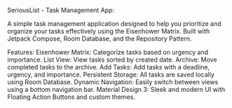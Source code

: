 SeriousList - Task Management App:

A simple task management application designed to help you prioritize and organize your tasks effectively using the Eisenhower Matrix. Built with Jetpack Compose, Room Database, and the Repository Pattern.

Features:
Eisenhower Matrix: Categorize tasks based on urgency and importance.
List View: View tasks sorted by created date.
Archive: Move completed tasks to the archive.
Add Tasks: Add tasks with a deadline, urgency, and importance.
Persistent Storage: All tasks are saved locally using Room Database.
Dynamic Navigation: Easily switch between views using a bottom navigation bar.
Material Design 3: Sleek and modern UI with Floating Action Buttons and custom themes.
